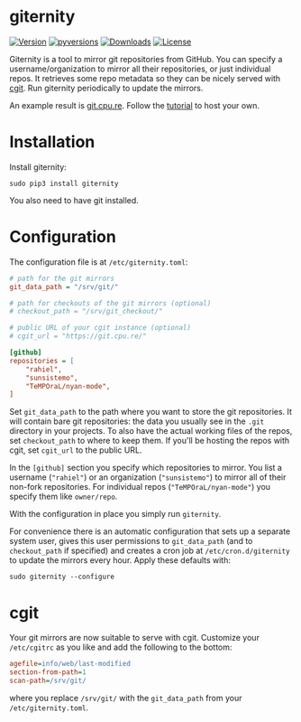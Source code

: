 # giternity

[![Version](https://img.shields.io/pypi/v/giternity.svg)](https://pypi.python.org/pypi/giternity)
[![pyversions](https://img.shields.io/pypi/pyversions/giternity.svg)](https://pypi.python.org/pypi/giternity)
[![Downloads](https://www.cpu.re/static/giternity/downloads.svg)](https://www.cpu.re/static/giternity/downloads-by-python-version.txt)
[![License](https://img.shields.io/badge/License-GPLv3+-blue.svg)](https://github.com/rahiel/giternity/blob/master/LICENSE.txt)

Giternity is a tool to mirror git repositories from GitHub. You can specify a
username/organization to mirror all their repositories, or just individual
repos. It retrieves some repo metadata so they can be nicely served with
[cgit][]. Run giternity periodically to update the mirrors.

An example result is [git.cpu.re][]. Follow the [tutorial][] to host your own.

[cgit]: https://git.zx2c4.com/cgit/about/
[git.cpu.re]: https://git.cpu.re/
[tutorial]: https://www.rahielkasim.com/mirror-git-repositories-and-serve-them-with-cgit/

# Installation

Install giternity:

``` shell
sudo pip3 install giternity
```

You also need to have git installed.

# Configuration

The configuration file is at `/etc/giternity.toml`:
<!-- TODO: ini should be toml when pygments has toml support -->
``` ini
# path for the git mirrors
git_data_path = "/srv/git/"

# path for checkouts of the git mirrors (optional)
# checkout_path = "/srv/git_checkout/"

# public URL of your cgit instance (optional)
# cgit_url = "https://git.cpu.re/"

[github]
repositories = [
    "rahiel",
    "sunsistemo",
    "TeMPOraL/nyan-mode",
]
```

Set `git_data_path` to the path where you want to store the git repositories. It
will contain bare git repositories: the data you usually see in the `.git`
directory in your projects. To also have the actual working files of the repos,
set `checkout_path` to where to keep them. If you'll be hosting the repos with
cgit, set `cgit_url` to the public URL.

In the `[github]` section you specify which repositories to mirror. You list a
username (`"rahiel"`) or an organization (`"sunsistemo"`) to mirror all of their
non-fork repositories. For individual repos (`"TeMPOraL/nyan-mode"`) you specify
them like `owner/repo`.

With the configuration in place you simply run `giternity`.

For convenience there is an automatic configuration that sets up a separate
system user, gives this user permissions to `git_data_path` (and to
`checkout_path` if specified) and creates a cron job at `/etc/cron.d/giternity`
to update the mirrors every hour. Apply these defaults with:

``` shell
sudo giternity --configure
```

# cgit

Your git mirrors are now suitable to serve with cgit. Customize your
`/etc/cgitrc` as you like and add the following to the bottom:

``` ini
agefile=info/web/last-modified
section-from-path=1
scan-path=/srv/git/
```

where you replace `/srv/git/` with the `git_data_path` from your
`/etc/giternity.toml`.
